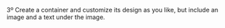 3º Create a container and customize its design as you like, but include an image and a text under the image.
